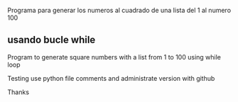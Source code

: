 Programa para generar los numeros al cuadrado de una lista del 1 al numero 100

usando bucle while
--------------------------------------------------------------------------------------
Program to generate square numbers with a list from 1 to 100
using while loop


Testing use python file comments and administrate version with github

Thanks
